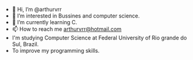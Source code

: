 - 👋 Hi, I’m @arthurvrr
- 👀 I’m interested in Bussines and computer science.
- 🌱 I’m currently learning C.
- 📫 How to reach me arthurvrr@hotmail.com
- I'm studying Computer Science at Federal University of Rio grande do Sul, Brazil.
- To improve my programming skills.


<!---
arthurvrr/arthurvrr is a ✨ special ✨ repository because its `README.md` (this file) appears on your GitHub profile.
You can click the Preview link to take a look at your changes.
--->
